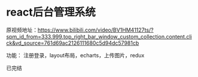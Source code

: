 # react后台管理系统

原视频地址：https://www.bilibili.com/video/BV1HM41127ts/?spm_id_from=333.999.top_right_bar_window_custom_collection.content.click&vd_source=761d69ac2126111680c5d94dc57981cb

功能：
注册登录，layout布局，echarts，上传图片，redux

已完结
